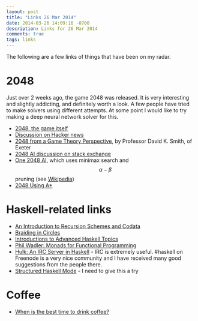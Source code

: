 ```yaml
---
layout: post
title: "Links 26 Mar 2014"
date: 2014-03-26 14:09:16 -0700
description: Links for 26 Mar 2014
comments: true
tags: links
---
```

The following are a few links of things that have been on my radar.


# 2048

Just over 2 weeks ago, the game 2048 was released.
It is very interesting and slightly addicting, and definitely worth a look.
A few people have tried to make solvers using different attempts.
At some point I would like to try making a deep neural network solver for this.

- [2048, the game itself](http://gabrielecirulli.github.io/2048/)
- [Discussion on Hacker news](https://news.ycombinator.com/item?id=7373566)
- [2048 from a Game Theory Perspective](http://orindevon.blogspot.com/2014/03/artificial-intelligence-operational.html), by Professor David K. Smith, of Exeter
- [2048 AI discussion on stack exchange](http://stackoverflow.com/questions/22342854/what-is-the-optimal-algorithm-for-the-game-2048)
- [One 2048 AI](https://github.com/ov3y/2048-AI), which uses minimax search and $$\alpha-\beta$$ pruning (see [Wikipedia](http://en.wikipedia.org/wiki/Alpha%E2%80%93beta_pruning))
- [2048 Using A*](https://github.com/FelixNeutatz/2048_M-A-Star)


# Haskell-related links

- [An Introduction to Recursion Schemes and Codata](http://patrickthomson.ghost.io/an-introduction-to-recursion-schemes/)
- [Braiding in Circles](http://www.cs.rutgers.edu/~ccshan/crossing/farm2013.pdf)
- [Introductions to Advanced Haskell Topics](http://www.haskellforall.com/2014/03/introductions-to-advanced-haskell-topics.html)
- [Phil Wadler: Monads for Functional Programming](https://www.google.com/url?sa=t&rct=j&q=&esrc=s&source=web&cd=2&cad=rja&uact=8&ved=0CDQQFjAB&url=http%3A%2F%2Fhomepages.inf.ed.ac.uk%2Fwadler%2Fpapers%2Fmarktoberdorf%2Fbaastad.pdf&ei=jEYzU8j_Jcf0oASSroLICw&usg=AFQjCNF195Aa51CrLJLed2BPDUhXTQ083w&sig2=xCIoYMSHZkP0giXNbppdSQ&bvm=bv.63808443,d.cGU)
- [Hulk: An IRC Server in Haskell](http://chrisdone.com/posts/hulk-haskell-irc-server) - IRC is extremely useful. #haskell on Freenode is a very nice community and I have received many good suggestions from the people there.
- [Structured Haskell Mode](https://github.com/chrisdone/structured-haskell-mode) - I need to give this a try

# Coffee

- [When is the best time to drink coffee?](http://www.fastcodesign.com/3020940/asides/the-best-time-of-day-to-drink-coffee?utm_content=buffer1eb3a&utm_medium=social&utm_source=twitter.com&utm_campaign=buffer)
